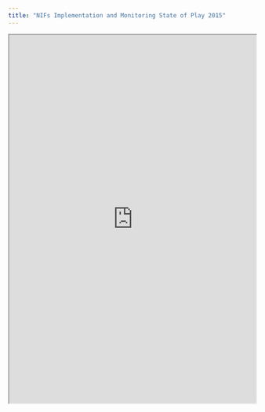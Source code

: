 ```yaml
---
title: "NIFs Implementation and Monitoring State of Play 2015"
---
```



<iframe height="750" width="100%" src="https://ewelton.github.io/ktest/wiki.html#NIFs%20Implementation%20and%20Monitoring%20State%20of%20Play%202015"></iframe>
